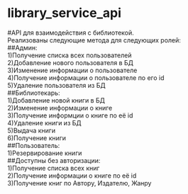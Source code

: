 # library_service_api
#API для взаимодействия с библиотекой.  
Реализованы следующие метода для следующих ролей:  
  ##Админ:  
    1)Получение списка всех пользователей  
    2)Добавление нового пользователя в БД  
    3)Изменение информации о пользователе    
    4)Получение информации о пользователе по его id  
    5)Удаление пользователя из БД  
  ##Библиотекарь:  
    1)Добавление новой книги в БД  
    2)Изменение информации о книге  
    3)Получение информции о книге по её id  
    4)Удаление книги из БД  
    5)Выдача книги  
    6)Получение книги  
  ##Пользователь:  
    1)Резервирование книги  
  ##Доступны без авторизации:  
    1)Получение списка всех книг  
    2)Получение информации о книге по её id  
    3)Получение книг по Автору, Издателю, Жанру  
    
    
